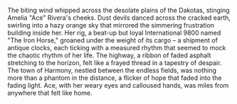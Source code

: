 The biting wind whipped across the desolate plains of the Dakotas, stinging Amelia "Ace"  Rivera's cheeks.  Dust devils danced across the cracked earth, swirling into a hazy orange sky that mirrored the simmering frustration building inside her.  Her rig, a beat-up but loyal International 9800 named "The Iron Horse," groaned under the weight of its cargo – a shipment of antique clocks, each ticking with a measured rhythm that seemed to mock the chaotic rhythm of her life.  The highway, a ribbon of faded asphalt stretching to the horizon, felt like a frayed thread in a tapestry of despair.  The town of  Harmony, nestled between the endless fields, was nothing more than a phantom in the distance, a flicker of hope that faded into the fading light. Ace, with her weary eyes and calloused hands, was miles from anywhere that felt like home.
